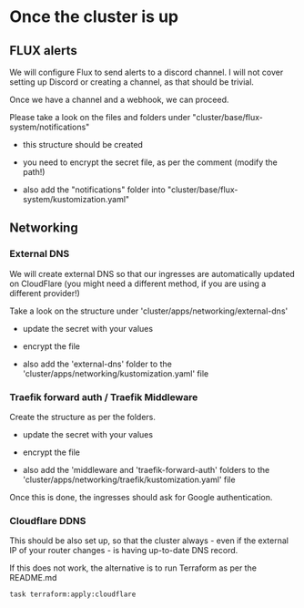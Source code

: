 # Once the cluster is up

## FLUX alerts

We will configure Flux to send alerts to a discord channel. I will not cover setting up Discord or creating a channel, as that should be trivial.

Once we have a channel and a webhook, we can proceed.

Please take a look on the files and folders under "cluster/base/flux-system/notifications"

* this structure should be created

* you need to encrypt the secret file, as per the comment (modify the path!)

* also add the "notifications" folder into "cluster/base/flux-system/kustomization.yaml"


## Networking

### External DNS

We will create external DNS so that our ingresses are automatically updated on CloudFlare (you might need a different method, if you are using a different provider!)

Take a look on the structure under 'cluster/apps/networking/external-dns'

* update the secret with your values

* encrypt the file

* also add the 'external-dns' folder to the 'cluster/apps/networking/kustomization.yaml' file

### Traefik forward auth / Traefik Middleware

Create the structure as per the folders.

* update the secret with your values

* encrypt the file

* also add the 'middleware and 'traefik-forward-auth' folders to the 'cluster/apps/networking/traefik/kustomization.yaml' file

Once this is done, the ingresses should ask for Google authentication.


### Cloudflare DDNS

This should be also set up, so that the cluster always - even if the external IP of your router changes - is having up-to-date DNS record.

If this does not work, the alternative is to run Terraform as per the README.md

```sh
task terraform:apply:cloudflare
```
